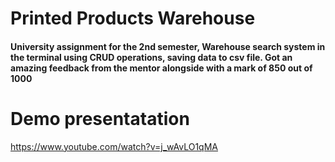 # Printed Products Warehouse

#### University assignment for the 2nd semester, Warehouse search system in the terminal using CRUD operations, saving data to csv file. Got an amazing feedback from the mentor alongside with a mark of 850 out of 1000 

# Demo presentatation
https://www.youtube.com/watch?v=j_wAvLO1qMA